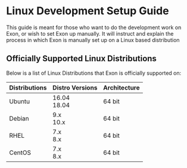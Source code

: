 # Linux Development Setup Guide

This guide is meant for those who want to do the development work on Exon, or wish to set Exon up manually. It will instruct and explain the process in which Exon is manually set up on a Linux based distribution

## Officially Supported Linux Distributions

Below is a list of Linux Distributions that Exon is officially supported on:

| Distributions | Distro Versions  | Architecture |
|---------------|------------------|--------------|
| Ubuntu        | 16\.04<br>18\.04 | 64 bit       |
| Debian        | 9.x<br>10.x      | 64 bit       |
| RHEL          | 7.x<br>8.x       | 64 bit       |
| CentOS        | 7.x<br>8.x       | 64 bit       |
